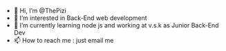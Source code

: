 - 👋 Hi, I’m @ThePizi
- 👀 I’m interested in Back-End web development
- 🌱 I’m currently learning node js and working at v.s.k as Junior Back-End Dev
- 📫 How to reach me : just email me

<!---
ThePizi/ThePizi is a ✨ special ✨ repository because its `README.md` (this file) appears on your GitHub profile.
You can click the Preview link to take a look at your changes.
--->
